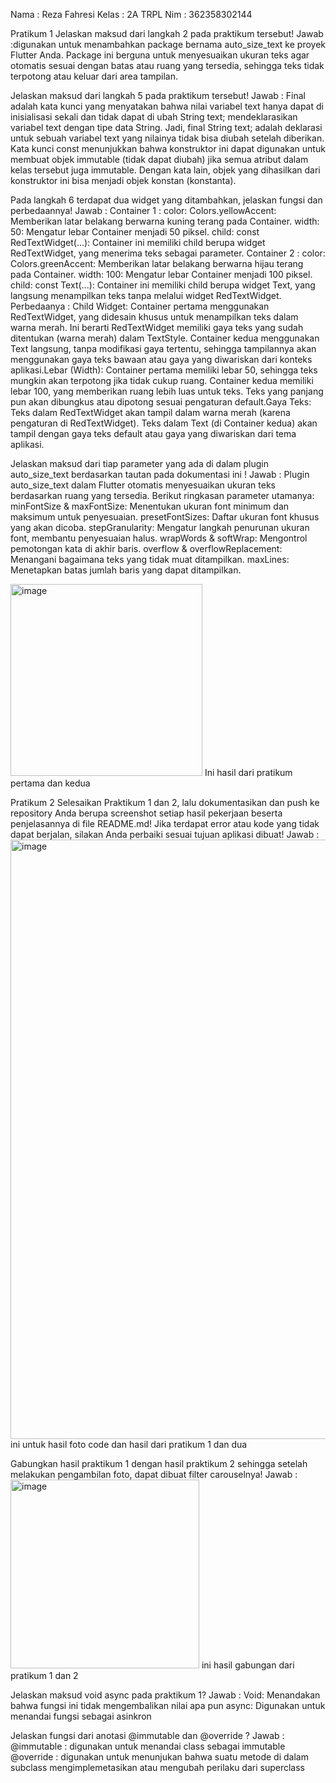 Nama : Reza Fahresi
Kelas : 2A TRPL
Nim : 362358302144

Pratikum 1
Jelaskan maksud dari langkah 2 pada praktikum tersebut!
Jawab :digunakan untuk menambahkan package bernama auto_size_text ke proyek Flutter Anda. Package ini berguna untuk menyesuaikan ukuran teks agar otomatis sesuai dengan batas atau ruang yang tersedia, sehingga teks tidak terpotong atau keluar dari area tampilan.

Jelaskan maksud dari langkah 5 pada praktikum tersebut!
Jawab : Final adalah kata kunci yang menyatakan bahwa nilai variabel text hanya dapat di inisialisasi sekali dan tidak dapat di ubah
        String text; mendeklarasikan variabel text dengan tipe data String.
        Jadi, final String text; adalah deklarasi untuk sebuah variabel text yang nilainya tidak bisa diubah setelah diberikan.
        Kata kunci const menunjukkan bahwa konstruktor ini dapat digunakan untuk membuat objek immutable (tidak dapat diubah) jika semua atribut dalam kelas tersebut juga 
        immutable. Dengan kata lain, objek yang dihasilkan dari konstruktor ini bisa menjadi objek konstan (konstanta).

Pada langkah 6 terdapat dua widget yang ditambahkan, jelaskan fungsi dan perbedaannya!
Jawab : Container 1 : color: Colors.yellowAccent: Memberikan latar belakang berwarna kuning terang pada Container.
                      width: 50: Mengatur lebar Container menjadi 50 piksel.
                      child: const RedTextWidget(...): Container ini memiliki child berupa widget RedTextWidget, yang menerima teks sebagai parameter.
        Container 2 : color: Colors.greenAccent: Memberikan latar belakang berwarna hijau terang pada Container.
                      width: 100: Mengatur lebar Container menjadi 100 piksel. child: const Text(...): Container ini memiliki child berupa widget Text, yang langsung 
                      menampilkan teks tanpa melalui widget RedTextWidget.
        Perbedaanya : Child Widget:
                      Container pertama menggunakan RedTextWidget, yang didesain khusus untuk menampilkan teks dalam warna merah. Ini berarti RedTextWidget memiliki gaya                          teks yang sudah ditentukan (warna merah) dalam TextStyle.
                      Container kedua menggunakan Text langsung, tanpa modifikasi gaya tertentu, sehingga tampilannya akan menggunakan gaya teks bawaan atau gaya yang                             diwariskan dari konteks aplikasi.Lebar (Width):
                      Container pertama memiliki lebar 50, sehingga teks mungkin akan terpotong jika tidak cukup ruang.
                      Container kedua memiliki lebar 100, yang memberikan ruang lebih luas untuk teks. Teks yang panjang pun akan dibungkus atau dipotong sesuai pengaturan                        default.Gaya Teks:
                      Teks dalam RedTextWidget akan tampil dalam warna merah (karena pengaturan di RedTextWidget).
                      Teks dalam Text (di Container kedua) akan tampil dengan gaya teks default atau gaya yang diwariskan dari tema aplikasi.

Jelaskan maksud dari tiap parameter yang ada di dalam plugin auto_size_text berdasarkan tautan pada dokumentasi ini !
Jawab : Plugin auto_size_text dalam Flutter otomatis menyesuaikan ukuran teks berdasarkan ruang yang tersedia. Berikut ringkasan parameter utamanya:
        minFontSize & maxFontSize: Menentukan ukuran font minimum dan maksimum untuk penyesuaian.
        presetFontSizes: Daftar ukuran font khusus yang akan dicoba.
        stepGranularity: Mengatur langkah penurunan ukuran font, membantu penyesuaian halus.
        wrapWords & softWrap: Mengontrol pemotongan kata di akhir baris.
        overflow & overflowReplacement: Menangani bagaimana teks yang tidak muat ditampilkan.
        maxLines: Menetapkan batas jumlah baris yang dapat ditampilkan.

<img width="307" alt="image" src="https://github.com/user-attachments/assets/c6d23dbf-1a0e-4c07-ba23-a29160968adf">
Ini hasil dari pratikum pertama dan kedua


Pratikum 2
Selesaikan Praktikum 1 dan 2, lalu dokumentasikan dan push ke repository Anda berupa screenshot setiap hasil pekerjaan beserta penjelasannya di file README.md! Jika 
terdapat error atau kode yang tidak dapat berjalan, silakan Anda perbaiki sesuai tujuan aplikasi dibuat!
Jawab : <img width="959" alt="image" src="https://github.com/user-attachments/assets/b9627e92-c10e-4142-82b4-b04d28361e78">
        ini untuk hasil foto code dan hasil dari pratikum 1 dan dua

Gabungkan hasil praktikum 1 dengan hasil praktikum 2 sehingga setelah melakukan pengambilan foto, dapat dibuat filter carouselnya! 
Jawab : <img width="302" alt="image" src="https://github.com/user-attachments/assets/a62c50c9-f265-4ce8-a4bd-1a5c9ff2c20e">
        ini hasil gabungan dari pratikum 1 dan 2

Jelaskan maksud void async pada praktikum 1?
Jawab : Void: Menandakan bahwa fungsi ini tidak mengembalikan nilai apa pun 
        async: Digunakan untuk menandai fungsi sebagai asinkron

Jelaskan fungsi dari anotasi @immutable dan @override ? 
Jawab : @immutable : digunakan untuk menandai class sebagai immutable
        @override : digunakan untuk menunjukan bahwa suatu metode di dalam subclass mengimplemetasikan atau mengubah perilaku dari superclass
